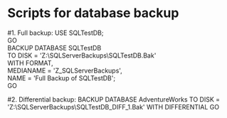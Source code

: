 Scripts for database backup
===========================
#1. Full backup:
USE SQLTestDB;  
GO  
BACKUP DATABASE SQLTestDB  
TO DISK = 'Z:\SQLServerBackups\SQLTestDB.Bak'  
   WITH FORMAT,  
      MEDIANAME = 'Z_SQLServerBackups',  
      NAME = 'Full Backup of SQLTestDB';  
GO 

#2. Differential backup:
BACKUP DATABASE AdventureWorks TO DISK = 'Z:\SQLServerBackups\SQLTestDB_DIFF_1.Bak' WITH DIFFERENTIAL
GO

